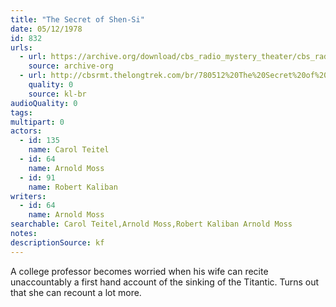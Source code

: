 ```yaml
---
title: "The Secret of Shen-Si"
date: 05/12/1978
id: 832
urls: 
  - url: https://archive.org/download/cbs_radio_mystery_theater/cbs_radio_mystery_theater-0801-0850.zip/cbs_radio_mystery_theater-0801-0850%2Fcbsrmt_0832_the_secret_of_shen_si.mp3
    source: archive-org
  - url: http://cbsrmt.thelongtrek.com/br/780512%20The%20Secret%20of%20Shen-Si-WBBM.mp3
    quality: 0
    source: kl-br
audioQuality: 0
tags: 
multipart: 0
actors:  
  - id: 135
    name: Carol Teitel  
  - id: 64
    name: Arnold Moss  
  - id: 91
    name: Robert Kaliban
writers:  
  - id: 64
    name: Arnold Moss
searchable: Carol Teitel,Arnold Moss,Robert Kaliban Arnold Moss
notes: 
descriptionSource: kf
---
```

A college professor becomes worried when his wife can recite unaccountably a first hand account of the sinking of the Titantic. Turns out that she can recount a lot more.
